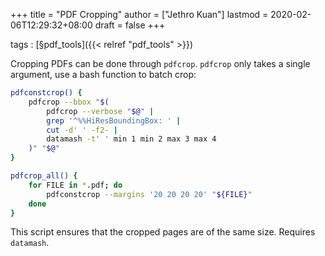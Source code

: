 +++
title = "PDF Cropping"
author = ["Jethro Kuan"]
lastmod = 2020-02-06T12:29:32+08:00
draft = false
+++

tags
: [§pdf\_tools]({{< relref "pdf_tools" >}})

Cropping PDFs can be done through `pdfcrop`. `pdfcrop` only takes a
single argument, use a bash function to batch crop:

```bash
pdfconstcrop() {
    pdfcrop --bbox "$(
        pdfcrop --verbose "$@" |
        grep '^%%HiResBoundingBox: ' |
        cut -d' ' -f2- |
        datamash -t' ' min 1 min 2 max 3 max 4
    )" "$@"
}

pdfcrop_all() {
    for FILE in *.pdf; do
        pdfconstcrop --margins '20 20 20 20' "${FILE}"
    done
}
```

This script ensures that the cropped pages are of the same size.
Requires `datamash`.
